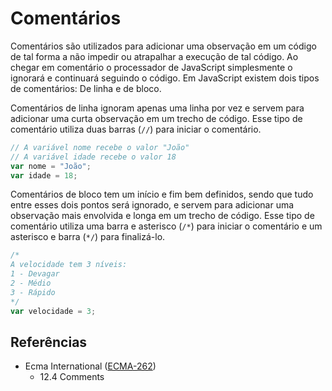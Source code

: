 # Comentários

Comentários são utilizados para adicionar uma observação em um código de tal
forma a não impedir ou atrapalhar a execução de tal código. Ao chegar em
comentário o processador de JavaScript simplesmente o ignorará e continuará
seguindo o código. Em JavaScript existem dois tipos de comentários: De linha e
de bloco.

Comentários de linha ignoram apenas uma linha por vez e servem para adicionar
uma curta observação em um trecho de código. Esse tipo de comentário utiliza
duas barras (`//`) para iniciar o comentário.

```javascript
// A variável nome recebe o valor "João"
// A variável idade recebe o valor 18
var nome = "João";
var idade = 18;
```

Comentários de bloco tem um início e fim bem definidos, sendo que tudo entre
esses dois pontos será ignorado, e servem para adicionar uma observação mais
envolvida e longa em um trecho de código. Esse tipo de comentário utiliza uma
barra e asterisco (`/*`) para iniciar o comentário e um asterisco e barra (`*/`)
para finalizá-lo.

```javascript
/*
A velocidade tem 3 níveis:
1 - Devagar
2 - Médio
3 - Rápido
*/
var velocidade = 3;
```

## Referências

- Ecma International ([ECMA-262](https://tc39.es/ecma262))
  - 12.4 Comments
